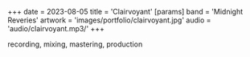 +++
date = 2023-08-05
title = 'Clairvoyant'
[params]
  band = 'Midnight Reveries'
  artwork = 'images/portfolio/clairvoyant.jpg'
  audio = 'audio/clairvoyant.mp3/'
+++

recording, mixing, mastering, production